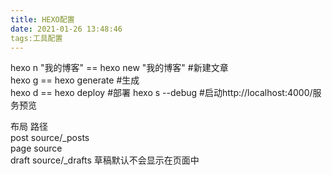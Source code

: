 ```yaml
---
title: HEXO配置
date: 2021-01-26 13:48:46
tags:工具配置
---
```

hexo n "我的博客" == hexo new "我的博客" #新建文章  
hexo g == hexo generate #生成    
hexo d == hexo deploy #部署 
hexo s --debug #启动http://localhost:4000/服务预览  


布局	路径  
post	source/_posts  
page	source  
draft	source/_drafts 草稿默认不会显示在页面中